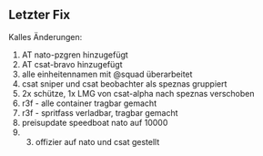 ## Letzter Fix
Kalles Änderungen:
1. AT nato-pzgren hinzugefügt
2. AT csat-bravo hinzugefügt
3. alle einheitennamen mit @squad überarbeitet
4. csat sniper und csat beobachter als speznas gruppiert
5. 2x schütze, 1x LMG von csat-alpha nach speznas verschoben
6. r3f - alle container tragbar gemacht
7. r3f - spritfass verladbar, tragbar gemacht
8. preisupdate speedboat nato auf 10000
9. 3. offizier auf nato und csat gestellt
